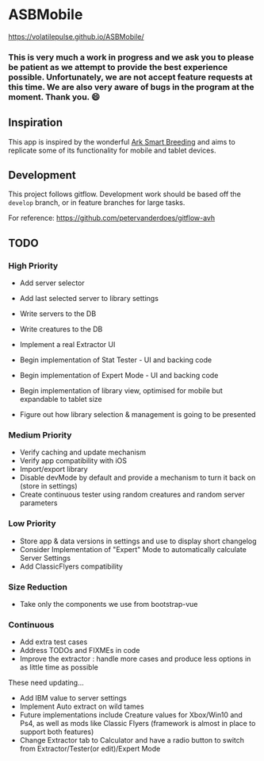 # ASBMobile
https://volatilepulse.github.io/ASBMobile/

### This is very much a work in progress and we ask you to please be patient as we attempt to provide the best experience possible. Unfortunately, we are not accept feature requests at this time. We are also very aware of bugs in the program at the moment. Thank you. :smile:

## Inspiration

This app is inspired by the wonderful [Ark Smart Breeding](https://github.com/cadon/ARKStatsExtractor) and aims to replicate some of its functionality for mobile and tablet devices.

## Development

This project follows gitflow. Development work should be based off the `develop` branch, or in feature branches for large tasks.

For reference: <https://github.com/petervanderdoes/gitflow-avh>

## TODO

### High Priority
- Add server selector
- Add last selected server to library settings
- Write servers to the DB
- Write creatures to the DB

- Implement a real Extractor UI
- Begin implementation of Stat Tester - UI and backing code
- Begin implementation of Expert Mode - UI and backing code
- Begin implementation of library view, optimised for mobile but expandable to tablet size

- Figure out how library selection & management is going to be presented

### Medium Priority
- Verify caching and update mechanism
- Verify app compatibility with iOS
- Import/export library
- Disable devMode by default and provide a mechanism to turn it back on (store in settings)
- Create continuous tester using random creatures and random server parameters

### Low Priority
- Store app & data versions in settings and use to display short changelog
- Consider Implementation of "Expert" Mode to automatically calculate Server Settings
- Add ClassicFlyers compatibility

### Size Reduction
- Take only the components we use from bootstrap-vue

### Continuous
- Add extra test cases
- Address TODOs and FIXMEs in code
- Improve the extractor : handle more cases and produce less options in as little time as possible


These need updating...
- Add IBM value to server settings
- Implement Auto extract on wild tames
- Future implementations include Creature values for Xbox/Win10 and Ps4, as well as mods like Classic Flyers (framework is almost in place to support both features)
- Change Extractor tab to Calculator and have a radio button to switch from Extractor/Tester(or edit)/Expert Mode
